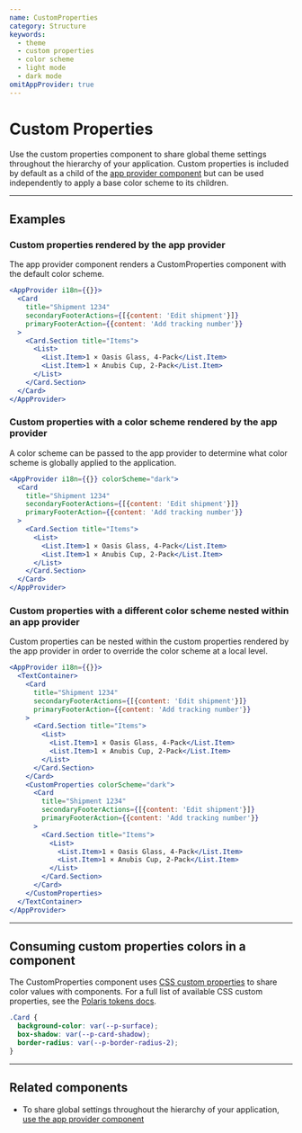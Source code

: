 ```yaml
---
name: CustomProperties
category: Structure
keywords:
  - theme
  - custom properties
  - color scheme
  - light mode
  - dark mode
omitAppProvider: true
---
```


# Custom Properties

Use the custom properties component to share global theme settings throughout the hierarchy of your application. Custom properties is included by default as a child of the [app provider component](https://polaris.shopify.com/components/structure/app-provider) but can be used independently to apply a base color scheme to its children.

---

## Examples

### Custom properties rendered by the app provider

The app provider component renders a CustomProperties component with the default color scheme.

```jsx
<AppProvider i18n={{}}>
  <Card
    title="Shipment 1234"
    secondaryFooterActions={[{content: 'Edit shipment'}]}
    primaryFooterAction={{content: 'Add tracking number'}}
  >
    <Card.Section title="Items">
      <List>
        <List.Item>1 × Oasis Glass, 4-Pack</List.Item>
        <List.Item>1 × Anubis Cup, 2-Pack</List.Item>
      </List>
    </Card.Section>
  </Card>
</AppProvider>
```

### Custom properties with a color scheme rendered by the app provider

A color scheme can be passed to the app provider to determine what color scheme is globally applied to the application.

```jsx
<AppProvider i18n={{}} colorScheme="dark">
  <Card
    title="Shipment 1234"
    secondaryFooterActions={[{content: 'Edit shipment'}]}
    primaryFooterAction={{content: 'Add tracking number'}}
  >
    <Card.Section title="Items">
      <List>
        <List.Item>1 × Oasis Glass, 4-Pack</List.Item>
        <List.Item>1 × Anubis Cup, 2-Pack</List.Item>
      </List>
    </Card.Section>
  </Card>
</AppProvider>
```

### Custom properties with a different color scheme nested within an app provider

Custom properties can be nested within the custom properties rendered by the app provider in order to override the color scheme at a local level.

```jsx
<AppProvider i18n={{}}>
  <TextContainer>
    <Card
      title="Shipment 1234"
      secondaryFooterActions={[{content: 'Edit shipment'}]}
      primaryFooterAction={{content: 'Add tracking number'}}
    >
      <Card.Section title="Items">
        <List>
          <List.Item>1 × Oasis Glass, 4-Pack</List.Item>
          <List.Item>1 × Anubis Cup, 2-Pack</List.Item>
        </List>
      </Card.Section>
    </Card>
    <CustomProperties colorScheme="dark">
      <Card
        title="Shipment 1234"
        secondaryFooterActions={[{content: 'Edit shipment'}]}
        primaryFooterAction={{content: 'Add tracking number'}}
      >
        <Card.Section title="Items">
          <List>
            <List.Item>1 × Oasis Glass, 4-Pack</List.Item>
            <List.Item>1 × Anubis Cup, 2-Pack</List.Item>
          </List>
        </Card.Section>
      </Card>
    </CustomProperties>
  </TextContainer>
</AppProvider>
```

---

## Consuming custom properties colors in a component

The CustomProperties component uses [CSS custom properties](https://developer.mozilla.org/en-US/docs/Web/CSS/--*) to share color values with components. For a full list of available CSS custom properties, see the [Polaris tokens docs](https://github.com/Shopify/polaris-react/blob/main/documentation/Color%20system.md).

```scss
.Card {
  background-color: var(--p-surface);
  box-shadow: var(--p-card-shadow);
  border-radius: var(--p-border-radius-2);
}
```

---

## Related components

- To share global settings throughout the hierarchy of your application, [use the app provider component](https://polaris.shopify.com/components/structure/app-provider)
